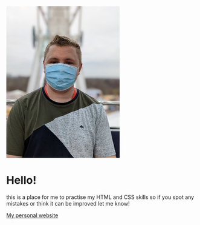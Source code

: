<html>
<img src="Rhys.jpg" style="width:300px;height:400px;">
<h1> Hello! </h1>
<p> this is a place for me to practise my HTML and CSS skills so if you spot any mistakes or think it can be improved let me know! </p>
<a href="https://sites.google.com/view/wheretofindme/rhys-website">My personal website</a>  
</html
